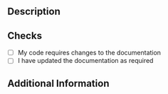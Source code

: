 <!-- 
Thanks for creating this pull request 🤗

Please make sure that the pull request is limited to one type (docs, feature, bug fix, etc.)
and keep it as small as possible.
You can open multiple PRs instead of opening a huge one.
-->

## Description
<!-- Add a brief description of the pr -->

<!-- You can also choose to add a list of changes and if they have been completed or not by using the markdown to-do list syntax
- [X] This change
- [ ] That change
- [ ] Issue # here
-->

## Checks
<!-- Make sure your pr passes the CI checks and do check the following fields as needed - -->
- [ ] My code requires changes to the documentation
- [ ] I have updated the documentation as required

## Additional Information
<!-- Any additional information like breaking changes, dependencies added, screenshots, comparisons between new and old behavior, etc. -->

<!-- If this pull request closes an issue, please mention the issue number below -->
<!-- Closes #issue-here -->
